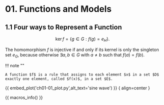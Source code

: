 # 01. Functions and Models

## 1.1 Four ways to Represent a Function

$$
\operatorname{ker} f=\{g\in G:f(g)=e_{H}\}{\mbox{.}}
$$

The homomorphism $f$ is injective if and only if its kernel is only the singleton set $e_G$, because otherwise $\exists a,b\in G$ with $a\neq b$ such that $f(a)=f(b)$.

!!! note ""

    A function $f$ is a rule that assigns to each element $x$ in a set $D$ exactly one element, called $f(x)$, in a set $E$.

{{ embed_plot('ch01-01_plot.py',alt_text='sine wave') }}
{ align=center }

{{ macros_info() }}
